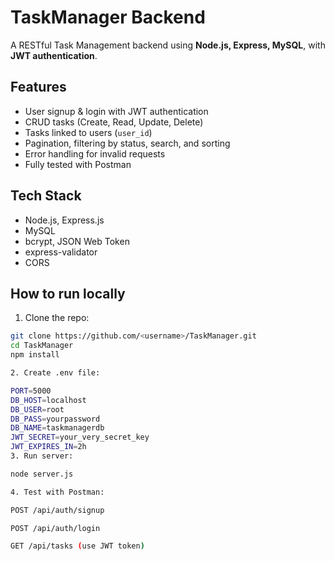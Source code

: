 # TaskManager Backend

A RESTful Task Management backend using **Node.js, Express, MySQL**, with **JWT authentication**.

## Features

- User signup & login with JWT authentication
- CRUD tasks (Create, Read, Update, Delete)
- Tasks linked to users (`user_id`)
- Pagination, filtering by status, search, and sorting
- Error handling for invalid requests
- Fully tested with Postman

## Tech Stack

- Node.js, Express.js
- MySQL
- bcrypt, JSON Web Token
- express-validator
- CORS

## How to run locally

1. Clone the repo:

```bash
git clone https://github.com/<username>/TaskManager.git
cd TaskManager
npm install

2. Create .env file:

PORT=5000
DB_HOST=localhost
DB_USER=root
DB_PASS=yourpassword
DB_NAME=taskmanagerdb
JWT_SECRET=your_very_secret_key
JWT_EXPIRES_IN=2h
3. Run server:

node server.js

4. Test with Postman:

POST /api/auth/signup

POST /api/auth/login

GET /api/tasks (use JWT token)
